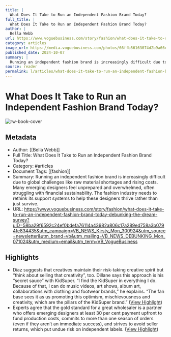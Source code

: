 ```yaml
---
title: |
  What Does It Take to Run an Independent Fashion Brand Today?
full_title: |
  What Does It Take to Run an Independent Fashion Brand Today?
author: |
  Bella Webb
url: https://www.voguebusiness.com/story/fashion/what-does-it-take-to-run-an-independent-fashion-brand-today-debunking-the-dream-survey?uID=58ba29f6592c24ef0bdefa76114a43982a806c17a289ed758a3b0794fe834435&utm_campaign=VB_NEWS_Kirsty_Mon_300924&utm_source=newsletter&utm_brand=vb&utm_mailing=VB_NEWS_DEBUNKING_Mon_071024&utm_medium=email&utm_term=VB_VogueBusiness
category: articles
image_url: https://media.voguebusiness.com/photos/66ffb56163074d2b9a66cf0b/16:9/w_1280,c_limit/VB-DEBUNKING-03-WHAT-DOES-IT-TAKE-social-newsletter.jpg
published_date: 2024-10-07
summary: |
  Running an independent fashion brand is increasingly difficult due to global challenges like raw material shortages and rising costs. Many emerging designers feel unprepared and overwhelmed, often struggling with financial sustainability. The fashion industry needs to rethink its support systems to help these designers thrive rather than just survive.
source: reader
permalink: l/articles/what-does-it-take-to-run-an-independent-fashion-brand-today
---
```

# What Does It Take to Run an Independent Fashion Brand Today?

![rw-book-cover](https://media.voguebusiness.com/photos/66ffb56163074d2b9a66cf0b/16:9/w_1280,c_limit/VB-DEBUNKING-03-WHAT-DOES-IT-TAKE-social-newsletter.jpg)

## Metadata
- Author: [[Bella Webb]]
- Full Title: What Does It Take to Run an Independent Fashion Brand Today?
- Category: #articles
- Document Tags: [[fashion]] 
- Summary: Running an independent fashion brand is increasingly difficult due to global challenges like raw material shortages and rising costs. Many emerging designers feel unprepared and overwhelmed, often struggling with financial sustainability. The fashion industry needs to rethink its support systems to help these designers thrive rather than just survive.
- URL: https://www.voguebusiness.com/story/fashion/what-does-it-take-to-run-an-independent-fashion-brand-today-debunking-the-dream-survey?uID=58ba29f6592c24ef0bdefa76114a43982a806c17a289ed758a3b0794fe834435&utm_campaign=VB_NEWS_Kirsty_Mon_300924&utm_source=newsletter&utm_brand=vb&utm_mailing=VB_NEWS_DEBUNKING_Mon_071024&utm_medium=email&utm_term=VB_VogueBusiness

## Highlights
- Díaz suggests that creatives maintain their risk-taking creative spirit but “think about selling that creativity”, too. Dillane says this approach is his “secret sauce” with KidSuper. “I find the KidSuper in everything I do. Because of that, I can do music videos, art shows, album art, collaborations with clothing and footwear brands,” he explains. “The fan base sees it as us promoting this optimism, mischievousness and creativity, which are the pillars of the KidSuper brand.” ([View Highlight](https://read.readwise.io/read/01jds33sagw5825vm2jfvhppby))
- Experts agree that the gold standard for a great wholesaler is a partner who offers emerging designers at least 30 per cent payment upfront to fund production costs, commits to more than one season of orders (even if they aren’t an immediate success), and strives to avoid seller returns, which put undue risk on independent labels. ([View Highlight](https://read.readwise.io/read/01jds36b02a6qeyy3wv13cqs4p))


